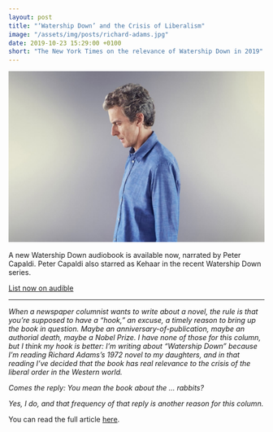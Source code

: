 ```yaml
---
layout: post
title: "‘Watership Down’ and the Crisis of Liberalism"
image: "/assets/img/posts/richard-adams.jpg"
date: 2019-10-23 15:29:00 +0100
short: "The New York Times on the relevance of Watership Down in 2019"
---
```


![A still from the series](/assets/img/posts/capaldi.jpg)

A new Watership Down audiobook is available now, narrated by Peter Capaldi. Peter Capaldi also starred as Kehaar in the recent Watership Down series.

[List now on audible](https://www.audible.co.uk/pd/Watership-Down-Audiobook/1982562706)

---

_When a newspaper columnist wants to write about a novel, the rule is that you’re supposed to have a “hook,” an excuse, a timely reason to bring up the book in question. Maybe an anniversary-of-publication, maybe an authorial death, maybe a Nobel Prize. I have none of those for this column, but I think my hook is better: I’m writing about “Watership Down” because I’m reading Richard Adams’s 1972 novel to my daughters, and in that reading I’ve decided that the book has real relevance to the crisis of the liberal order in the Western world._

_Comes the reply: You mean the book about the … rabbits?_

_Yes, I do, and that frequency of that reply is another reason for this column._

You can read the full article [here](https://www.nytimes.com/2019/10/22/opinion/watership-down-liberalism.html).